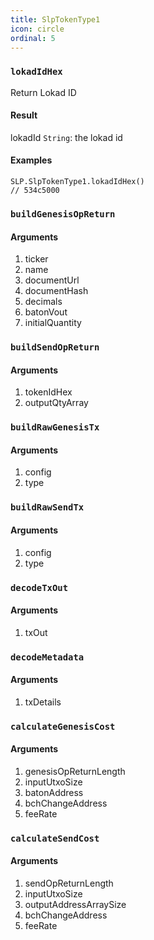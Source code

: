 ```yaml
---
title: SlpTokenType1
icon: circle
ordinal: 5
---
```


### `lokadIdHex`

Return Lokad ID

#### Result

lokadId `String`: the lokad id

#### Examples

    SLP.SlpTokenType1.lokadIdHex()
    // 534c5000

### `buildGenesisOpReturn`

#### Arguments

1. ticker
2. name
3. documentUrl
4. documentHash
5. decimals
6. batonVout
7. initialQuantity

### `buildSendOpReturn`

#### Arguments

1. tokenIdHex
2. outputQtyArray

### `buildRawGenesisTx`

#### Arguments

1. config
2. type

### `buildRawSendTx`

#### Arguments

1. config
2. type

### `decodeTxOut`

#### Arguments

1. txOut

### `decodeMetadata`

#### Arguments

1. txDetails

### `calculateGenesisCost`

#### Arguments

1. genesisOpReturnLength
2. inputUtxoSize
3. batonAddress
4. bchChangeAddress
5. feeRate

### `calculateSendCost`

#### Arguments

1. sendOpReturnLength
2. inputUtxoSize
3. outputAddressArraySize
4. bchChangeAddress
5. feeRate
